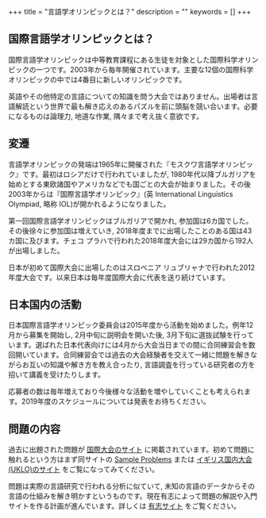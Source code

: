 +++
title = "言語学オリンピックとは？"
description = ""
keywords = []
+++

## 国際言語学オリンピックとは？

国際言語学オリンピックは中等教育課程にある生徒を対象とした国際科学オリンピックの一つです。2003年から毎年開催されています。主要な12個の国際科学オリンピックの中では4番目に新しいオリンピックです。

英語やその他特定の言語についての知識を問う大会ではありません。出場者は言語解読という世界で最も解き応えのあるパズルを前に頭脳を競い合います。必要になるものは論理力, 地道な作業, 隅々まで考え抜く意欲です。

## 変遷

言語学オリンピックの発端は1965年に開催された『モスクワ言語学オリンピック』です。最初はロシアだけで行われていましたが, 1980年代以降ブルガリアを始めとする東欧諸国やアメリカなどでも国ごとの大会が始まりました。その後2003年からは『国際言語学オリンピック』(英 International Linguistics Olympiad, 略称 IOL)が開かれるようになりました。

第一回国際言語学オリンピックはブルガリアで開かれ, 参加国は6カ国でした。その後徐々に参加国は増えていき, 2018年度までに出場したことのある国は43カ国に及びます。チェコ プラハで行われた2018年度大会には29カ国から192人が出場しました。

日本が初めて国際大会に出場したのはスロベニア リュブリャナで行われた2012年度大会です。以来日本は毎年度国際大会に代表を送り続けています。

## 日本国内の活動

日本国際言語学オリンピック委員会は2015年度から活動を始めました。例年12月から募集を開始し, 2月中旬に説明会を開いた後, 3月下旬に選抜試験を行っています。選ばれた日本代表向けには4月から大会当日までの間に合同練習会を数回開いています。合同練習会では過去の大会経験者を交えて一緒に問題を解きながらお互いの知識や解き方を教え合ったり, 言語調査を行っている研究者の方を招いて講義を受けたりします。

応募者の数は毎年増えており今後様々な活動を増やしていくことも考えられます。2019年度のスケジュールについては発表をお待ちください。

## 問題の内容

過去に出題された問題が [国際大会のサイト](http://www.ioling.org/) に掲載されています。初めて問題に触れるという方はまず同サイトの [Sample Problems](http://www.ioling.org/problems/samples/) または [イギリス国内大会(UKLO)のサイト](http://www.uklo.org/) をご覧になってみてください。

問題は実際の言語研究で行われる分析に似ていて, 未知の言語のデータからその言語の仕組みを解き明かすというものです。現在有志によって問題の解説や入門サイトを作る計画が進んでいます。詳しくは [有志サイト](http://ioling.jp/) をご覧ください。

<!---## 支援のお願い-->

